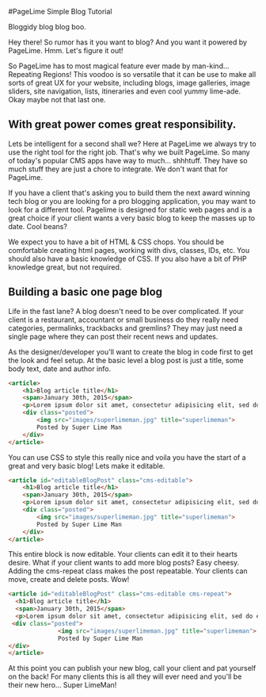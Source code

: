 #PageLime Simple Blog Tutorial

Bloggidy blog blog boo.

Hey there! So rumor has it you want to blog? And you want it powered by PageLime. Hmm. Let's figure it out!

So PageLime has to most magical feature ever made by man-kind... Repeating Regions! This voodoo is so versatile that it can be use to make all sorts of great UX for your website, including blogs, image galleries, image sliders, site navigation, lists, itineraries and even cool yummy lime-ade. Okay maybe not that last one.

## With great power comes great responsibility. 

Lets be intelligent for a second shall we? Here at PageLime we always try to use the right tool for the right job. That's why we built PageLime. So many of today's popular CMS apps have way to much... shhhtuff. They have so much stuff they are just a chore to integrate. We don't want that for PageLime.

If you have a client that's asking you to build them the next award winning tech blog or you are looking for a pro blogging application, you may want to look for a different tool. Pagelime is designed for static web pages and is a great choice if your client wants a very basic blog to keep the masses up to date. Cool beans? 

We expect you to have a bit of HTML & CSS chops. You should be comfortable creating html pages, working with divs, classes, IDs, etc. You should also have a basic knowledge of CSS. If you also have a bit of PHP knowledge great, but not required. 

## Building a basic one page blog

Life in the fast lane? A blog doesn't need to be over complicated. If your client is a restaurant, accountant or small business do they really need categories, permalinks, trackbacks and gremlins? They may just need a single page where they can post their recent news and updates. 

As the designer/developer you'll want to create the blog in code first to get the look and feel setup. At the basic level a blog post is just a title, some body text, date and author info.

```html
<article>
    <h1>Blog article title</h1>
    <span>January 30th, 2015</span>
    <p>Lorem ipsum dolor sit amet, consectetur adipisicing elit, sed do eiusmod tempor incididunt ut labore et dolore magna aliqua. </p>
    <div class="posted">
        <img src="images/superlimeman.jpg" title="superlimeman">
        Posted by Super Lime Man
    </div>
</article>
```

You can use CSS to style this really nice and voila you have the start of a great and very basic blog! Lets make it editable.

```html
<article id="editableBlogPost" class="cms-editable">
    <h1>Blog article title</h1>
    <span>January 30th, 2015</span>
    <p>Lorem ipsum dolor sit amet, consectetur adipisicing elit, sed do eiusmod tempor incididunt ut labore et dolore magna aliqua.</p>
    <div class="posted">
        <img src="images/superlimeman.jpg" title="superlimeman">
        Posted by Super Lime Man
    </div>
</article>
```

This entire block is now editable. Your clients can edit it to their hearts desire. What if your client wants to add more blog posts? Easy cheesy. Adding the cms-repeat class makes the post repeatable. Your clients can move, create and delete posts. Wow!

```html
<article id="editableBlogPost" class="cms-editable cms-repeat">
  <h1>Blog article title</h1>
  <span>January 30th, 2015</span>
  <p>Lorem ipsum dolor sit amet, consectetur adipisicing elit, sed do eiusmod tempor incididunt ut labore et dolore magna aliqua.    </p>
 <div class="posted">
              <img src="images/superlimeman.jpg" title="superlimeman">
              Posted by Super Lime Man
</div>
</article>
```

At this point you can publish your new blog, call your client and pat yourself on the back! For many clients this is all they will ever need and you'll be their new hero... Super LimeMan!


